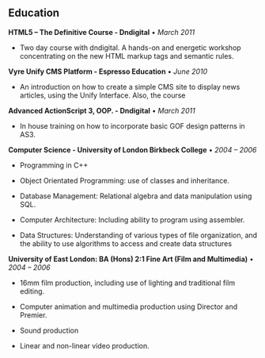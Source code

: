 ## Education

**HTML5 – The Definitive Course - Dndigital** • _March 2011_

- Two day course with dndigital. A hands-on and energetic workshop concentrating on the new HTML markup tags and semantic rules.

**Vyre Unify CMS Platform - Espresso Education** • _June 2010_

- An introduction on how to create a simple CMS site to display news articles, using the Unify Interface. Also, the course 

**Advanced ActionScript 3, OOP. - Dndigital** • _March 2011_

- In house training on how to incorporate basic GOF design patterns in AS3.

**Computer Science - University of London Birkbeck College** • _2004 – 2006_

- Programming in C++

- Object Orientated Programming: use of classes and inheritance.

- Database Management: Relational algebra and data manipulation using SQL.

- Computer Architecture: Including ability to program using assembler.

- Data Structures: Understanding of various types of file organization, and the ability to use algorithms to access and create data structures

**University of East London: BA (Hons) 2:1 Fine Art (Film and Multimedia)** • _2004 – 2006_

- 16mm film production, including use of lighting and traditional film editing.
 
- Computer animation and multimedia production using Director and Premier.

- Sound production

- Linear and non-linear video production.
